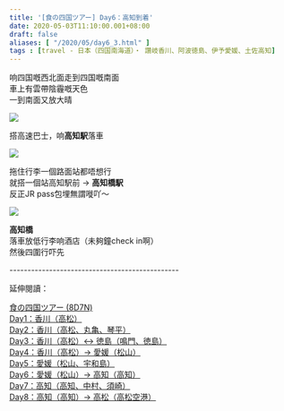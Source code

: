 ```yaml
---
title: '[食の四国ツアー] Day6：高知到着'
date: 2020-05-03T11:10:00.001+08:00
draft: false
aliases: [ "/2020/05/day6_3.html" ]
tags : [travel - 日本（四国南海道）・ 讚岐香川、阿波徳島、伊予愛媛、土佐高知]
---
```


响四国嘅西北面走到四国嘅南面  
車上有雲帶陰霾嘅天色  
一到南面又放大晴  

![](/images/shikoku6h.jpg)

搭高速巴士，响**高知駅**落車  

![](/images/shikoku6h1.jpg)

拖住行李一個路面站都唔想行  
就搭一個站高知駅前 → **高知橋駅**  
反正JR pass包埋無謂嘥吖～  

![](/images/shikoku6h2.jpg)

**高知橋**  
落車放低行李响酒店（未夠鐘check in啊）  
然後四圍行吓先  
  
\-----------------------------------------------  
  

延伸閱讀：

[食の四国ツアー (8D7N)](https://www.hidie.net/2020/05/8d7n.html)  
[Day1：香川（高松）](https://www.hidie.net/2017/08/day1.html)  
[Day2：香川（高松、丸亀、琴平）](https://www.hidie.net/2017/08/day2.html)  
[Day3：香川（高松）↔ 徳島（鳴門、徳島）](https://www.hidie.net/2017/08/day3.html)  
[Day4：香川（高松）→ 愛媛（松山）](https://www.hidie.net/2017/08/day4.html)  
[Day5：愛媛（松山、宇和島）](https://www.hidie.net/2017/08/day5.html)  
[Day6：愛媛（松山）→ 高知（高知）](https://www.hidie.net/2017/08/day6.html)  
[Day7：高知（高知、中村、須崎）](https://www.hidie.net/2017/08/day7.html)  
[Day8：高知（高知）→ 高松（高松空港）](https://www.hidie.net/2017/08/day8.html)
